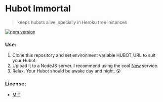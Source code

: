 # Hubot Immortal

> keeps hubots alive, specially in Heroku free instances

[![npm version](https://badge.fury.io/js/hubot-immortal.svg)](https://badge.fury.io/js/hubot-immortal)

### Use:

1. Clone this repository and set environment variable HUBOT_URL to suit your Hubot.
2. Upload it to a NodeJS server. I recommend using the cool [Now](https://zeit.co/now) service.
3. Relax. Your Hubot should be awake day and night. 😲

### License:

* [MIT](LICENSE)